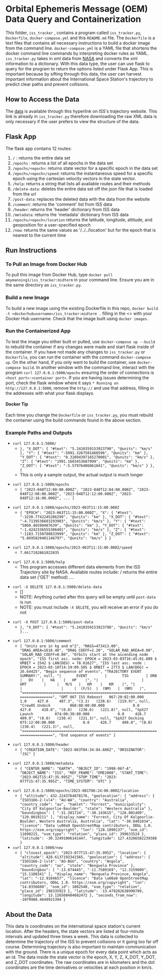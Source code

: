 # Orbital Ephemeris Message (OEM) Data Query and Containerization 
This folder, `iss_tracker` , contains a program called `iss_tracker.py`, `Dockerfile`, `docker-compose.yml` and this `README.md` file. The `Dockerfile` is a text files that contains all necessary instructions to build a docker image from the command line. `docker-compose.yml` is a YAML file that shortens the docker command line commands by interpreting docker rules as YAML. `iss_tracker.py` takes in xml data from [NASA](https://nasa-public-data.s3.amazonaws.com/iss-coords/current/ISS_OEM/ISS.OEM_J2K_EPH.xml) and converts the xml information to a dictionary. With this data type, the user can use flask to query for the program to return the options listed under Flask App. This is important because by sifting through this data, the user can harvest important information about the International Space Station's trajectory to predict clear paths and prevent collisions. 
## How to Access the Data
The [data](https://nasa-public-data.s3.amazonaws.com/iss-coords/current/ISS_OEM/ISS.OEM_J2K_EPH.xml) is available through this hyperlink on ISS's trajectory website. This link is already in `iss_tracker.py` therefore downloading the raw XML data is only necessary if the user prefers to view the structure of the data. 
## Flask App
The flask app contains 12 routes: 
1. `/` : returns the entire data set
2. `/epochs` : returns a list of all epochs in the data set 
3. `/epochs/<epoch>`: returns state vector for a specific epoch in the data set
4.  `/epochs/<epoch>/speed`: returns the instantaneous speed for a specific epoch using the cartesian velocity vectors in the state vector.
5. `/help`: returns a string that lists all available routes and their methods
6. `/delete-data`: deletes the entire data set off the json file that is loaded from the url
7. `/post-data`: replaces the deleted data with the data from the website
8. `/comment`: returns the 'comment' list from ISS data
9. `/header`: returns the 'header' dictionary from ISS data
10. `/metadata`: returns the 'metadata' dictionary from ISS data
11. `/epochs/<epoch>/location` returns the latitude, longitude, altitude, and geoposition for a user-specified epoch
12. `/now`: returns the same values as '/../../location' but for the epoch that is nearest to the current time
## Run Instructions
### To Pull an Image from Docker Hub
To pull this image from Docker Hub, type `docker pull amymanning1/iss_tracker:midterm` in your command line. Ensure you are in the same directory as `iss_tracker.py`. 
### Build a new Image
To build a new image using the existing Dockerfile in this repo, `docker build -t <dockerhubusername>/iss_tracker:midterm .` filling in the <> with your Docker Hub username. Check that the image built using `docker images`. 
### Run the Containerized App
To test the image you either built or pulled, use `docker-compose up --build` to rebuild the container if any changes were made and start flask inside of the container. If you have not made any changes to `iss_tracker.py` or `Dockerfile`, you can run the container with the command `docker-compose up`. On the other hand, if you only want to build the container, use `docker-compose build`.  In another window with the command line, interact with the program `curl 127.0.0.1:5000/epochs` ensuring the order of connections is `<host port>:<container port>`. If you are having issues determining the port, check the flask window where it says `* Running on http://127.0.0.1:5000`, remove the `http://` and use that address, filling in the addresses with what your flask displays. 
#### Docker Tip
Each time you change the `Dockerfile` or `iss_tracker.py`, you must rebuild the container using the build commands found in the above section. 
### Example Paths and Outputs
+ `curl 127.0.0.1:5000/`
   - `},
                "X_DOT": {
                  "#text": "5.2410359153923798",
                  "@units": "km/s"
                },
                "Y": {
                  "#text": "-5991.3267501460596",
                  "@units": "km"
                },
                "Y_DOT": {
                  "#text": "0.32894397165270001",
                  "@units": "km/s"
                },
                "Z": {
                  "#text": "1991.1683453687999",
                  "@units": "km"
                },
                "Z_DOT": {
                  "#text": "-5.57976406061041",
                  "@units": "km/s"
                }
              },
              {`
   - This is only a sample output, the actual output is much longer
- `curl 127.0.0.1:5000/epochs`
  - `[
  "2023-048T12:00:00.000Z",
  "2023-048T12:04:00.000Z",
  "2023-048T12:08:00.000Z",
  "2023-048T12:12:00.000Z",
  "2023-048T12:16:00.000Z", ...
        ]`
* `curl 127.0.0.1:5000/epochs/2023-063T11:15:00.000Z`
   - `{
  "EPOCH": "2023-063T11:15:00.000Z",
  "X": {
    "#text": "-3230.7742245286299",
    "@units": "km"
  },
  "X_DOT": {
    "#text": "-4.7139536603293903",
    "@units": "km/s"
  },
  "Y": {
    "#text": "5860.46590407639",
    "@units": "km"
  },
  "Y_DOT": {
    "#text": "-1.4242336555306401",
    "@units": "km/s"
  },
  "Z": {
    "#text": "-1183.7150780833999",
    "@units": "km"
  },
  "Z_DOT": {
    "#text": "5.8695829401146797",
    "@units": "km/s"
  }
}`
+ `curl 127.0.0.1:5000/epochs/2023-063T11:15:00.000Z/speed`
   - `7.6617102861022035`
* `curl 127.0.0.1:5000/help`
   - This program accesses different data elements from the ISS Trajectory site by NASA. Available routes include:
    /                               returns the entire data set ('GET' method) ....
+ `curl -X DELETE 127.0.0.1:5000/delete-data`
   - []
   - NOTE: Anything curled after this query will be empty until `post-data` is run
   - NOTE: you must include `-X DELETE`, you will receive an error if you do not
* `curl -X POST 127.0.0.1:5000/post-data`
   - `},
                "X_DOT": {
                  "#text": "5.2410359153923798",
                  "@units": "km/s"
                }...`
+ `curl 127.0.0.1:5000/comment`
  - `[
  "Units are in kg and m^2",
  "MASS=473413.00",
  "DRAG_AREA=1618.40",
  "DRAG_COEFF=2.20",
  "SOLAR_RAD_AREA=0.00",
  "SOLAR_RAD_COEFF=0.00",
  "Orbits start at the ascending node epoch",
  "ISS first asc. node: EPOCH = 2023-03-03T16:45:01.089 $ ORBIT = 2542 $ LAN(DEG) = 78.61627",
  "ISS last asc. node : EPOCH = 2023-03-18T14:19:09.505 $ ORBIT = 2773 $ LAN(DEG) = 26.64425",
  "Begin sequence of events",
  "TRAJECTORY EVENT SUMMARY:",
  null,
  "|       EVENT        |       TIG        | ORB |   DV    |   HA    |   HP    |",
  "|                    |       GMT        |     |   M/S   |   KM    |   KM    |",
  "|                    |                  |     |  (F/S)  |  (NM)   |  (NM)   |",
  "=============================================================================",
  "GMT 067 ISS Reboost   067:20:02:00.000             1.0     427.0     407.3",
  "(3.3)   (230.6)   (219.9)",
  null,
  "Crew05 Undock         068:08:00:00.000             0.0     427.0     410.8",
  "(0.0)   (230.6)   (221.8)",
  null,
  "SpX27 Launch          074:00:30:00.000             0.0     426.7     409.9",
  "(0.0)   (230.4)   (221.3)",
  null,
  "SpX27 Docking         075:12:00:00.000             0.0     426.7     409.8",
  "(0.0)   (230.4)   (221.3)",
  null,
  "=============================================================================",
  "End sequence of events"
]`
* `curl 127.0.0.1:5000/header`
  - `{
  "CREATION_DATE": "2023-063T04:34:04.606Z",
  "ORIGINATOR": "JSC"
}`
+ `curl 127.0.0.1:5000/metadata`
  - `{
  "CENTER_NAME": "EARTH",
  "OBJECT_ID": "1998-067-A",
  "OBJECT_NAME": "ISS",
  "REF_FRAME": "EME2000",
  "START_TIME": "2023-062T15:47:35.995Z",
  "STOP_TIME": "2023-077T15:47:35.995Z",
  "TIME_SYSTEM": "UTC"
}`
* `curl 127.0.0.1:5000/epochs/2023-081T06:24:00.000Z/location`
  - `{
"altitude": 432.2243764878176,
  "geolocation": {
    "address": {
      "ISO3166-2-lvl4": "AU-WA",
      "country": "Australia",
      "country_code": "au",
      "hamlet": "Forrest",
      "municipality": "City Of Kalgoorlie-Boulder",
      "state": "Western Australia"
    },
    "boundingbox": [
      "-31.381724",
      "-30.143615",
      "126.001409",
      "129.0019211"
    ],
    "display_name": "Forrest, City Of Kalgoorlie-Boulder, Western Australia, Australia",
    "lat": "-30.8481034",
    "licence": "Data \u00a9 OpenStreetMap contributors, ODbL 1.0. https://osm.org/copyright",
    "lon": "128.1090137",
    "osm_id": 11690215,
    "osm_type": "relation",
    "place_id": 299633524
  },
  "latitude": -30.32491006141447,
  "longitude": 127.43286582239388
}
`
* `curl 127.0.0.1:5000/now`
  - `{
  "closest_epoch": "2023-077T15:47:35.995Z",
  "location": {
    "altitude": 428.6137193341565,
    "geolocation": {
      "address": {
        "ISO3166-2-lvl4": "AO-BGU",
        "country": "Angola",
        "country_code": "ao",
        "state": "Benguela Province"
      },
      "boundingbox": [
        "-13.874445",
        "-11.7589169",
        "12.3159609",
        "15.1108341"
      ],
      "display_name": "Benguela Province, Angola",
      "lat": "-12.9104657",
      "licence": "Data \u00a9 OpenStreetMap contributors, ODbL 1.0. https://osm.org/copyright",
      "lon": "14.0356608",
      "osm_id": 1802540,
      "osm_type": "relation",
      "place_id": 298335923
    },
    "latitude": -13.479282638990789,
    "longitude": 13.126560404682472
  },
  "seconds_from_now": -1079988.4640915394
} `
## About the Data
This data is coordinates on the international space station's current location. After the headers, the state vectors are listed at four-minute intervals and updated three times a week. This data is collected to determine the trajectory of the ISS to prevent collisions or it going too far off course. Determining trajectory is also important to maintain communication with the ground. There is a unique epoch for every data point which acts as an id. The data inside the state vector is the epoch, X, Y, Z, X_DOT, Y_DOT, and Z_DOT coordinates. The raw coordinates are in kilometers and the dot coordinates are the time derivatives or velocities at each position in km/s.   
